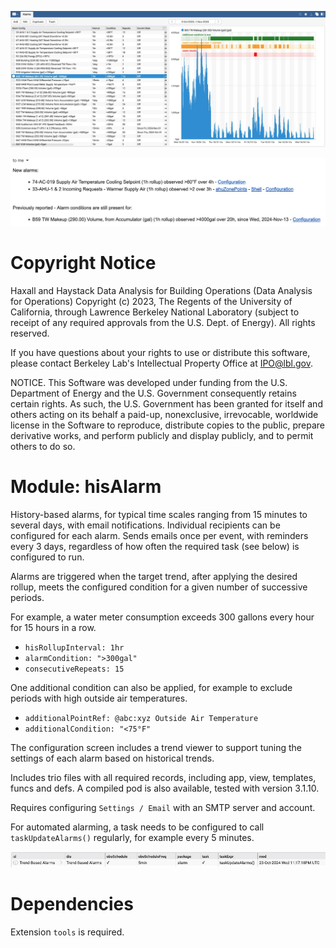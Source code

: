 ![Main hisAlarm view with examples](./assets/hisAlarm_main_view_example.jpg)

![Sample email generated by hisAlarm](./assets/hisAlarm_email_example.jpg)

# Copyright Notice
  Haxall and Haystack Data Analysis for Building Operations (Data Analysis for
  Operations) Copyright (c) 2023, The Regents of the University of California,
  through Lawrence Berkeley National Laboratory (subject to receipt of any
  required approvals from the U.S. Dept. of Energy). All rights reserved.

  If you have questions about your rights to use or distribute this software,
  please contact Berkeley Lab's Intellectual Property Office at
  IPO@lbl.gov.

  NOTICE.  This Software was developed under funding from the U.S. Department
  of Energy and the U.S. Government consequently retains certain rights.  As 
  such, the U.S. Government has been granted for itself and others acting on
  its behalf a paid-up, nonexclusive, irrevocable, worldwide license in the 
  Software to reproduce, distribute copies to the public, prepare derivative
  works, and perform publicly and display publicly, and to permit others to do 
  so.

# Module: hisAlarm
History-based alarms, for typical time scales ranging from 15 minutes to several days, with email notifications.
Individual recipients can be configured for each alarm. Sends emails once per event, with reminders every 3 days,
regardless of how often the required task (see below) is configured to run.

Alarms are triggered when the target trend, after applying the desired rollup, meets the configured condition for
a given number of successive periods.

For example, a water meter consumption exceeds 300 gallons every hour for 15 hours in a row.
- `hisRollupInterval: 1hr`
- `alarmCondition: ">300gal"`
- `consecutiveRepeats: 15`

One additional condition can also be applied, for example to exclude periods with high outside air temperatures.
- `additionalPointRef: @abc:xyz Outside Air Temperature`
- `additionalCondition: "<75°F"`

The configuration screen includes a trend viewer to support tuning the settings of each alarm based on historical trends.

Includes trio files with all required records, including app, view, templates, funcs and defs. A compiled pod is
also available, tested with version 3.1.10.

Requires configuring `Settings / Email` with an SMTP server and account.

For automated alarming, a task needs to be configured to call `taskUpdateAlarms()` regularly, for example
every 5 minutes.

![Sample task screenshot](./assets/hisAlarm_task.jpg)

# Dependencies
Extension `tools` is required.
